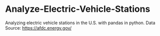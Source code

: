 # Analyze-Electric-Vehicle-Stations
Analyzing electric vehicle stations in the U.S. with pandas in python.
Data Source: https://afdc.energy.gov/
